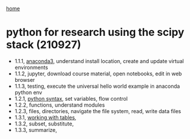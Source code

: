 [home](https://nils-holmberg.github.io/sfac-py/)

# python for research using the scipy stack (210927)

- 1.1.1, [anaconda3](01-intro.html), understand install location, create and update virtual environments
- 1.1.2, jupyter, download course material, open notebooks, edit in web browser
- 1.1.3, testing, execute the universal hello world example in anaconda python env
- 1.2.1, [python syntax](02-syntax.html), set variables, flow control
- 1.2.2, functions, understand modules
- 1.2.3, files, directories, navigate the file system, read, write data files
- 1.3.1, [working with tables](03-tables.html), 
- 1.3.2, subset, substitute, 
- 1.3.3, summarize, 
